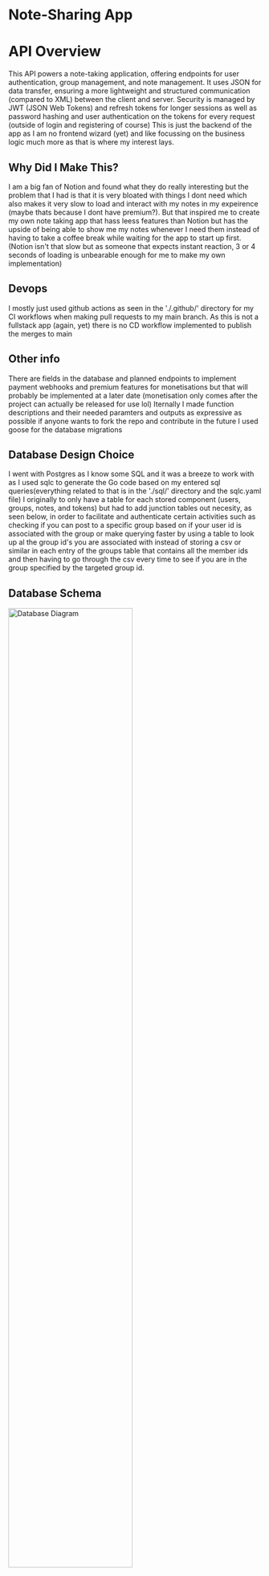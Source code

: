# Note-Sharing App
# API Overview
This API powers a note-taking application, offering endpoints for user authentication, group management, and note management. It uses JSON for data transfer, ensuring a more lightweight and structured communication (compared to XML) between the client and server. Security is managed by  JWT (JSON Web Tokens) and refresh tokens for longer sessions as well as password hashing and user authentication on the tokens for every request (outside of login and registering of course)
This is just the backend of the app as I am no frontend wizard (yet) and like focussing on the business logic much more as that is where my interest lays.

## Why Did I Make This?
I am a big fan of Notion and found what they do really interesting but the problem that I had is that it is very bloated with things I dont need which also makes it very slow to load and interact with my notes in my expeirence (maybe thats because I dont have premium?). But that inspired me to create my own note taking app that hass leess features than Notion but has the upside of being able to show me my notes whenever I need them instead of having to take a coffee break while waiting for the app to start up first. (Notion isn't that slow but as someone that expects instant reaction, 3 or 4 seconds of loading is unbearable enough for me to make my own implementation)

## Devops
I mostly just used github actions as seen in the './.github/' directory for my CI workflows when making pull requests to my main branch.
As this is not a fullstack app (again, yet) there is no CD workflow implemented to publish the merges to main

## Other info
There are fields in the database and planned endpoints to implement payment webhooks and premium features for monetisations but that will probably be implemented at a later date (monetisation only comes after the project can actually be released for use lol)
Iternally I made function descriptions and their needed paramters and outputs as expressive as possible if anyone wants to fork the repo and contribute in the future
I used goose for the database migrations

## Database Design Choice
I went with Postgres as I know some SQL and it was a breeze to work with as I used sqlc to generate the Go code based on my entered sql queries(everything related to that is in the './sql/' directory and the sqlc.yaml file)
I originally to only have a table for each stored component (users, groups, notes, and tokens) but had to add junction tables out necesity, as seen below, in order to facilitate and authenticate certain activities such as checking if you can post to a specific group based on if your user id is associated with the group or make querying faster by using a table to look up al the group id's you are associated with instead of storing a csv or similar in each entry of the groups table that contains all the member ids and then having to go through the csv every time to see if you are in the group specified by the targeted group id.

## Database Schema
<img src="./db_diagram.png" alt="Database Diagram" height ="70%" width="70%">

## Contribute
### Clone The Repo
```bash
  git clone https://github.com/F0RG-2142/ZNotes@latest
  cd ZNotes
```
### Create .env file
```bash
touch .env 
```
Enter your environment secret as JWT_SECRET = "your super secret secret" & your postgres url under DB_URL 
### Use goose to run the db up migrations
```bash
go install github.com/pressly/goose/v3/cmd/goose@latest
goose goose postgres "<DB_URL>" up
```
## And just run the pre-compiled executable
```bash
ZNotes
```
or compile it yourself if not on windows
```bash
go build .
```
Now everything is up and running and all the endpoints are working! All ready to be interacted with using postman or curl. (as I haven't built a frontend yet)\

## Submit a pull request
If you'd like to contribute, please fork the repository and open a pull request to the `main` branch.

# API Documentation
# Users and Auth
## Overview
This document outlines the "Users and Auth" API endpoints, detailing their purpose, parameters, responses, and authentication requirements. All request and response data is formatted in JSON for uniformity.

## Endpoints

### Register User
- **URL**: `/api/v1/register`
- **Method**: `POST`
- **Description**: Registers a new user by storing their email and password in the database. The password is hashed before storage, and a unique UUID is assigned to the user.
- **Parameters**:
  - **Request Body** (JSON):
    ```json
    {
      "email": "string",
      "password": "string"
    }
    ```
- **Response**:
  - **Status Codes**:
    - `201 Created`: User successfully registered.
    - `400 Bad Request`: If required fields are missing or the request body is malformed.
    - `424 Failed Dependency`: If password hashing or user creation fails.
  - **Error Responses** (JSON):
    ```json
    {"error": "[something] is required"}
    ```
    ```json
    {"error": "Invalid request body"}
    ```
    ```json
    {"error": "Failed to hash password"}
    ```
    ```json
    {"error": "Failed to create user"}
    ```
- **Authentication**: None required.

### Login User
- **URL**: `/api/v1/login`
- **Method**: `POST`
- **Description**: Authenticates a user by validating their email and password. Upon success, it generates a JWT access token and a refresh token, stores the refresh token in the database, and returns user information along with both tokens.
- **Parameters**:
  - **Request Body** (JSON):
    ```json
    {
      "email": "string",
      "password": "string"
    }
    ```
- **Response**:
  - **Status Codes**:
    - `200 OK`: Successful login.
    - `400 Bad Request`: Invalid request body.
    - `401 Unauthorized`: Invalid credentials.
    - `500 Internal Server Error`: Server-side issues.
  - **Response Body** (JSON):
    ```json
    {
      "id": "uuid",
      "created_at": "timestamp",
      "updated_at": "timestamp",
      "email": "string",
      "token": "string",
      "refresh_token": "string",
      "has_notes_premium": false
    }
    ```
- **Authentication**: None required.

### Logout User
- **URL**: `/api/v1/logout`
- **Method**: `POST`
- **Description**: Invalidates the user's refresh token by removing it from the system. The JWT access token must be provided in the request header.
- **Parameters**: None
- **Response**:
  - **Status Codes**:
    - `204 No Content`: Successfully logged out.
    - `401 Unauthorized`: Invalid or missing JWT.
    - `500 Internal Server Error`: Database failures.
- **Authentication**: Requires a valid JWT in the `Authorization` header.

### Refresh Token
- **URL**: `/api/v1/token/refresh`
- **Method**: `POST`
- **Description**: Generates a new JWT access token using a valid refresh token, which must be provided in the request header. The refresh token is verified for existence, revocation, and expiration before issuing a new access token.
- **Parameters**: None
- **Response**:
  - **Status Codes**:
    - `200 OK`: New access token generated.
    - `401 Unauthorized`: Invalid, revoked, or expired refresh token.
    - `500 Internal Server Error`: Server-side issues.
  - **Response Body** (JSON):
    ```json
    {
      "token": "string"
    }
    ```
- **Authentication**: Requires a valid refresh token in the `Authorization` header.

### Update User
- **URL**: `/api/v1/user/me`
- **Method**: `PUT`
- **Description**: Updates the authenticated user's email and password. The request must include a valid JWT in the header. The new password is hashed before storage, and updated user details are returned.
- **Parameters**:
  - **Request Body** (JSON):
    ```json
    {
      "email": "string",
      "password": "string"
    }
    ```
- **Response**:
  - **Status Codes**:
    - `200 OK`: User information updated successfully.
    - `400 Bad Request`: Invalid request body.
    - `401 Unauthorized`: Invalid or missing JWT.
    - `500 Internal Server Error`: Database issues.
  - **Response Body** (JSON):
    ```json
    {
      "id": "uuid",
      "created_at": "timestamp",
      "updated_at": "timestamp",
      "email": "string",
      "has_notes_premium": false
    }
    ```
- **Authentication**: Requires a valid JWT in the `Authorization` header.

# Private Notes
## Overview
This document outlines the "Notes" API endpoints, detailing their purpose, parameters, responses, and authentication requirements. All request and response data is formatted in JSON for uniformity.

## Endpoints

### Update Note
- **URL**: `/api/v1/notes/{noteID}`
- **Method**: `PUT`
- **Description**: Updates the content of a specific note after verifying ownership. Authenticates the user, validates the note ID and ownership, retrieves the existing note, replaces its content with the new body text, and updates the database record.
- **Parameters**:
  - **Path Parameters**: `noteID` (UUID)
  - **Request Body** (JSON):
    ```json
    {
      "noteID": "uuid",
      "body": "string"
    }
    ```
- **Response**:
  - **Status Codes**:
    - `204 No Content`: Note updated successfully.
- **Authentication**: Requires a valid JWT in the `Authorization` header.

### Delete Note
- **URL**: `/api/v1/notes/{noteID}`
- **Method**: `DELETE`
- **Description**: Deletes a specific note owned by the authenticated user. Validates the user's authentication token, parses the note ID from the path parameters, and removes the note from the database only if it belongs to the requesting user.
- **Parameters**:
  - **Path Parameters**: `noteID` (UUID)
  - **Request Body**: None
- **Response**:
  - **Status Codes**:
    - `204 No Content`: Note deleted successfully.
- **Authentication**: Requires a valid JWT in the `Authorization` header.

### Get Note
- **URL**: `/api/v1/notes/{noteID}`
- **Method**: `GET`
- **Description**: Retrieves a specific note by ID for the authenticated user. Validates the note ID from path parameters, authenticates the user, verifies ownership of the note, retrieves the note data from the database, and returns the complete note object.
- **Parameters**:
  - **Path Parameters**: `noteID` (UUID)
  - **Request Body**: None
- **Response**:
  - **Status Codes**:
    - `200 OK`: Note retrieved successfully.
  - **Response Body** (JSON):
    ```json
    {
      "id": "uuid",
      "created_at": "timestamp",
      "updated_at": "timestamp",
      "body": "string",
      "user_id": "uuid"
    }
    ```
- **Authentication**: Requires a valid JWT in the `Authorization` header.

### Get Notes by Author
- **URL**: `/api/v1/notes`
- **Method**: `GET`
- **Description**: Retrieves all notes for a specific author ID. Parses the author ID from query parameters, validates it's not empty, fetches all notes associated with that author from the database, and returns them as an array of note objects.
- **Parameters**:
  - **Query Parameters**: `authorId` (UUID)
  - **Request Body**: None
- **Response**:
  - **Status Codes**:
    - `200 OK`: Notes retrieved successfully.
  - **Response Body** (JSON):
    ```json
    [
      {
        "id": "uuid",
        "created_at": "timestamp",
        "updated_at": "timestamp",
        "body": "string",
        "user_id": "uuid"
      },
      ...
    ]
    ```
- **Authentication**: None required.

### Create Note
- **URL**: `/api/v1/notes`
- **Method**: `POST`
- **Description**: Creates a new note for an authenticated user. Decodes the request body, authenticates the user via token, verifies the requested user ID matches the authenticated user, creates a new note record in the database with the provided content, and assigns it to the specified user.
- **Parameters**:
  - **Request Body** (JSON):
    ```json
    {
      "body": "string",
      "user_id": "uuid"
    }
    ```
- **Response**:
  - **Status Codes**:
    - `201 Created`: Note created successfully.
- **Authentication**: Requires a valid JWT in the `Authorization` header.

# Teams
## Overview
This section details the "Teams" API endpoints, which manage team-related operations such as creation, retrieval, deletion, and membership management. All requests and responses use JSON for consistency.

## Endpoints

### Create Team
- **URL**: `/api/v1/teams`
- **Method**: `POST`
- **Description**: Creates a new team with a specified name, creator (via user ID), and privacy setting.
- **Parameters**:
  - **Request Body** (JSON):
    ```json
    {
      "team_name": "string",
      "user_id": "uuid",
      "is_private": "bool"
    }
    ```
- **Response**:
  - **Status Codes**:
    - `201 Created`: Team successfully created.
    - `406 Not Acceptable`: If `team_name` is missing.
    - `500 Internal Server Error`: If there’s an error decoding the request or creating the team.
  - **Error Responses** (JSON):
    ```json
    {"error": "Please enter a team name"}
    ```
    ```json
    {"error": "Failed to create team"}
    ```
- **Authentication**: Not explicitly required in the code, though it may be intended to require a valid JWT for the creator.

### Get All Teams
- **URL**: `/api/v1/teams`
- **Method**: `GET`
- **Description**: Retrieves all teams associated with the authenticated user.
- **Parameters**: None
- **Response**:
  - **Status Codes**:
    - `200 OK`: Successfully retrieved teams.
    - `400 Bad Request`: If authentication fails.
    - `403 Forbidden`: If there’s an error retrieving teams (e.g., permissions issue).
    - `424 Failed Dependency`: If there’s an error marshaling the response.
    - `502 Bad Gateway`: If there’s an error writing the response.
  - **Response Body** (JSON):
    ```json
    [
      {
        "team_id": "uuid",
        "created_at": "timestamp",
        "updated_at": "timestamp",
        "team_name": "string",
        "created_by": "uuid",
        "is_private": "bool"
      },
      ...
    ]
    ```
- **Authentication**: Requires a valid JWT in the `Authorization` header.

### Get Team by ID
- **URL**: `/api/v1/teams/{teamID}`
- **Method**: `GET`
- **Description**: Retrieves details of a specific team by its ID, if the authenticated user has access.
- **Parameters**:
  - **Query Parameters**: `team_id` (UUID)
- **Response**:
  - **Status Codes**:
    - `200 OK`: Successfully retrieved the team.
    - `400 Bad Request`: If the team ID is invalid or authentication fails.
    - `502 Bad Gateway`: If there’s an error retrieving the team or writing the response.
    - `424 Failed Dependency`: If there’s an error marshaling the response.
  - **Response Body** (JSON):
    ```json
    {
      "team_id": "uuid",
      "created_at": "timestamp",
      "updated_at": "timestamp",
      "team_name": "string",
      "created_by": "uuid",
      "is_private": "bool"
    }
    ```
- **Authentication**: Requires a valid JWT in the `Authorization` header.

### Delete Team
- **URL**: `/api/v1/teams/{teamID}`
- **Method**: `DELETE`
- **Description**: Deletes a specific team by its ID, if the authenticated user has the authority (e.g., creator or admin).
- **Parameters**:
  - **Query Parameters**: `team_id` (UUID)
- **Response**:
  - **Status Codes**:
    - `204 No Content`: Team successfully deleted.
    - `400 Bad Request`: If the team ID is invalid or authentication fails.
    - `424 Failed Dependency`: If there’s an error deleting the team.
- **Authentication**: Requires a valid JWT in the `Authorization` header.

### Add User to Team
- **URL**: `/api/v1/teams/{teamID}/members`
- **Method**: `POST`
- **Description**: Adds a user to a team with a specified role, if the authenticated user is an admin of the team.
- **Parameters**:
  - **Query Parameters**: `team_id` (UUID)
  - **Request Body** (JSON):
    ```json
    {
      "user_id": "uuid",
      "role": "string"
    }
    ```
- **Response**:
  - **Status Codes**:
    - `204 No Content`: User successfully added.
    - `400 Bad Request`: If authentication fails, team ID is invalid, requester isn’t an admin, or there’s an error adding the user.
  - **Error Responses** (JSON):
    ```json
    {"error": "You are not authorized to add people to this group"}
    ```
- **Authentication**: Requires a valid JWT in the `Authorization` header.

### Remove User from Team
- **URL**: `/api/v1/teams/{teamID}/members/{memberID}`
- **Method**: `DELETE`
- **Description**: Removes a user from a team, if the authenticated user is an admin of the team.
- **Parameters**:
  - **Query Parameters**: `team_id` (UUID), `memberID` (UUID)
- **Response**:
  - **Status Codes**:
    - `204 No Content`: User successfully removed.
    - `400 Bad Request`: If authentication fails, IDs are invalid, requester isn’t an admin, or there’s an error removing the user.
  - **Error Responses** (JSON):
    ```json
    {"error": "You are not authorized to add people to this group"}
    ```
- **Authentication**: Requires a valid JWT in the `Authorization` header.

### Get Team Members
- **URL**: `/api/v1/teams/{teamID}/members`
- **Method**: `GET`
- **Description**: Retrieves all members of a specific team, if the authenticated user is a member of the team.
- **Parameters**:
  - **Query Parameters**: `team_id` (UUID)
- **Response**:
  - **Status Codes**:
    - `200 OK`: Successfully retrieved members.
    - `400 Bad Request`: If authentication fails, team ID is invalid, requester isn’t a member, or there’s an error retrieving members.
    - `424 Failed Dependency`: If there’s an error marshaling the response.
    - `502 Bad Gateway`: If there’s an error writing the response.
  - **Response Body** (JSON):
    ```json
    [
      {
        "user_id": "uuid",
        "team_id": "uuid",
        "role": "string"
      },
      ...
    ]
    ```
    *Note*: The code suggests `[]database.Team`, but it’s likely intended to return team members (e.g., `[]database.UserTeam`).
- **Authentication**: Requires a valid JWT in the `Authorization` header.

# Team Notes
## Overview
This section details the "Team Notes" API endpoints, which manage notes associated with teams. These endpoints allow for creating, retrieving, updating, and deleting notes within a team context. All requests and responses use JSON for consistency.

## Endpoints

### Create Team Note
- **URL**: `/api/v1/teams/{teamID}/notes`
- **Method**: `POST`
- **Description**: Creates a new note for the specified team.
- **Parameters**:
  - **Path Parameters**: `teamID` (UUID)
  - **Request Body** (JSON):
    ```json
    {
      "body": "string",
      "user_id": "uuid"
    }
    ```
- **Response**:
  - **Status Codes**:
    - `201 Created`: Note successfully created.
    - `400 Bad Request`: If authentication fails or `teamID` is invalid.
    - `500 Internal Server Error`: If there’s an error decoding the request or creating the note.
  - **Error Responses** (JSON):
    ```json
    {"error": "Failed to create note"}
    ```
- **Authentication**: Requires a valid JWT in the `Authorization` header.

### Get All Team Notes
- **URL**: `/api/v1/teams/{teamID}/notes`
- **Method**: `GET`
- **Description**: Retrieves all notes for the specified team.
- **Parameters**:
  - **Path Parameters**: `teamID` (UUID)
- **Response**:
  - **Status Codes**:
    - `200 OK`: Successfully retrieved notes.
    - `400 Bad Request`: If authentication fails or `teamID` is invalid.
    - `424 Failed Dependency`: If there’s an error retrieving notes.
    - `502 Bad Gateway`: If there’s an error writing the response.
  - **Response Body** (JSON):
    ```json
    [
      {
        "note_id": "uuid",
        "created_at": "timestamp",
        "updated_at": "timestamp",
        "body": "string",
        "user_id": "uuid"
      }
    ]
    ```
- **Authentication**: Requires a valid JWT in the `Authorization` header.

### Get Team Note by ID
- **URL**: `/api/v1/teams/{teamID}/notes/{noteID}`
- **Method**: `GET`
- **Description**: Retrieves a specific note for the specified team by its ID.
- **Parameters**:
  - **Path Parameters**: `teamID` (UUID), `noteID` (UUID)
- **Response**:
  - **Status Codes**:
    - `200 OK`: Successfully retrieved the note.
    - `400 Bad Request`: If authentication fails, `teamID` or `noteID` is invalid, or the user doesn’t have access.
    - `424 Failed Dependency`: If there’s an error marshaling the response.
    - `502 Bad Gateway`: If there’s an error writing the response.
  - **Response Body** (JSON):
    ```json
    {
      "note_id": "uuid",
      "created_at": "timestamp",
      "updated_at": "timestamp",
      "body": "string",
      "user_id": "uuid"
    }
    ```
- **Authentication**: Requires a valid JWT in the `Authorization` header.

### Update Team Note
- **URL**: `/api/v1/teams/{teamID}/notes/{noteID}`
- **Method**: `PUT`
- **Description**: Updates the body of a specific note for the specified team.
- **Parameters**:
  - **Path Parameters**: `teamID` (UUID), `noteID` (UUID)
  - **Request Body** (JSON):
    ```json
    {
      "body": "string"
    }
    ```
- **Response**:
  - **Status Codes**:
    - `204 No Content`: Note successfully updated.
    - `400 Bad Request`: If authentication fails, `teamID` or `noteID` is invalid, or the user doesn’t have permission.
    - `500 Internal Server Error`: If there’s an error decoding the request.
    - `424 Failed Dependency`: If there’s an error updating the note.
  - **Error Responses** (JSON):
    ```json
    {"error": "error message"}
    ```
- **Authentication**: Requires a valid JWT in the `Authorization` header.

### Delete Team Note
- **URL**: `/api/v1/teams/{teamID}/notes/{noteID}`
- **Method**: `DELETE`
- **Description**: Deletes a specific note from the specified team and database.
- **Parameters**:
  - **Path Parameters**: `teamID` (UUID), `noteID` (UUID)
- **Response**:
  - **Status Codes**:
    - `204 No Content`: Note successfully deleted.
    - `400 Bad Request`: If authentication fails, `noteID` is invalid, or the user doesn’t have permission.
- **Authentication**: Requires a valid JWT in the `Authorization` header.
